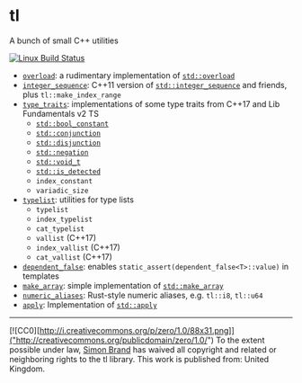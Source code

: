 # tl
A bunch of small C++ utilities

[![Linux Build Status](https://travis-ci.org/TartanLlama/tl.png?branch=master)](https://travis-ci.org/TartanLlama/tl)

- [`overload`](https://github.com/TartanLlama/tl/blob/master/include/tl/overload.hpp): a rudimentary implementation of [`std::overload`](http://open-std.org/JTC1/SC22/WG21/docs/papers/2016/p0051r2.pdf)
- [`integer_sequence`](https://github.com/TartanLlama/tl/blob/master/include/tl/integer_sequence.hpp): C++11 version of [`std::integer_sequence`](http://en.cppreference.com/w/cpp/utility/integer_sequence) and friends, plus `tl::make_index_range`
- [`type_traits`](https://github.com/TartanLlama/tl/blob/master/include/tl/type_traits.hpp): implementations of some type traits from C++17 and Lib Fundamentals v2 TS
  - [`std::bool_constant`](http://en.cppreference.com/w/cpp/types/integral_constant)
  - [`std::conjunction`](http://en.cppreference.com/w/cpp/types/conjunction)
  - [`std::disjunction`](http://en.cppreference.com/w/cpp/types/disjunction)
  - [`std::negation`](http://en.cppreference.com/w/cpp/types/negation)
  - [`std::void_t`](http://en.cppreference.com/w/cpp/types/void_t)
  - [`std::is_detected`](http://en.cppreference.com/w/cpp/experimental/is_detected)
  - `index_constant`
  - `variadic_size`
- [`typelist`](https://github.com/TartanLlama/tl/blob/master/include/tl/typelist.hpp): utilities for type lists
  - `typelist`
  - `index_typelist`
  - `cat_typelist`
  - `vallist` (C++17)
  - `index_vallist` (C++17)
  - `cat_vallist` (C++17)
 - [`dependent_false`](https://github.com/TartanLlama/tl/blob/master/include/tl/dependent_false.hpp): enables `static_assert(dependent_false<T>::value)` in templates
 - [`make_array`](https://github.com/TartanLlama/tl/blob/master/include/tl/make_array.hpp): simple implementation of [`std::make_array`](http://en.cppreference.com/w/cpp/experimental/make_array)
 - [`numeric_aliases`](https://github.com/TartanLlama/tl/blob/master/include/tl/numeric_aliases.hpp): Rust-style numeric aliases, e.g. `tl::i8`, `tl::u64`
- [`apply`](https://github.com/TartanLlama/tl/blob/master/include/tl/numeric_aliases.hpp): Implementation of [`std::apply`](http://en.cppreference.com/w/cpp/utility/apply)

----------

[![CC0][http://i.creativecommons.org/p/zero/1.0/88x31.png]]("http://creativecommons.org/publicdomain/zero/1.0/")
To the extent possible under law, [Simon Brand](https://twitter.com/TartanLlama) has waived all copyright and related or neighboring rights to the tl library. This work is published from: United Kingdom.
